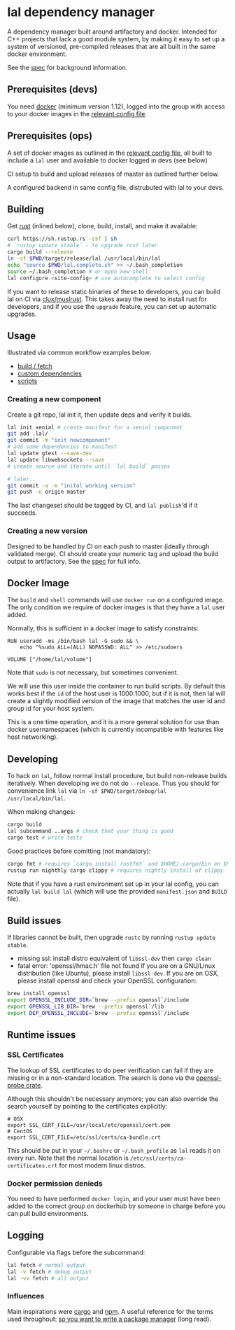 # lal dependency manager

A dependency manager built around artifactory and docker. Intended for C++ projects that lack a good module system, by making it easy to set up a system of versioned, pre-compiled releases that are all built in the same docker environment.

See the [spec](./SPEC.md) for background information.

## Prerequisites (devs)
You need [docker](https://docs.docker.com/engine/installation/linux/) (minimum version 1.12), logged into the group with access to your docker images in the [relevant config file](./configs).

## Prerequisites (ops)
A set of docker images as outlined in the [relevant config file](./configs), all built to include a `lal` user and available to docker logged in devs (see below)

CI setup to build and upload releases of master as outlined further below.

A configured backend in same config file, distrubuted with lal to your devs.

## Building
Get [rust](https://www.rust-lang.org/downloads.html) (inlined below), clone, build, install, and make it available:

```sh
curl https://sh.rustup.rs -sSf | sh
# `rustup update stable` - to upgrade rust later
cargo build --release
ln -sf $PWD/target/release/lal /usr/local/bin/lal
echo "source $PWD/lal.complete.sh" >> ~/.bash_completion
source ~/.bash_completion # or open new shell
lal configure <site-config> # use autocomplete to select config
```

If you want to release static binaries of these to developers, you can build lal on CI via [clux/muslrust](https://github.com/clux/muslrust). This takes away the need to install rust for developers, and if you use the `upgrade` feature, you can set up automatic upgrades.

## Usage
Illustrated via common workflow examples below:

- [build / fetch](https://asciinema.org/a/3udzvbettco6sx44mbn238x0v)
- [custom dependencies](https://asciinema.org/a/c9v790m4euh190ladaqzfdc43)
- [scripts](https://asciinema.org/a/a3xmki0iz5j0am2vv780p41xa)

### Creating a new component

Create a git repo, lal init it, then update deps and verify it builds.

```sh
lal init xenial # create manifest for a xenial component
git add .lal/
git commit -m "init newcomponent"
# add some dependencies to manifest
lal update gtest --save-dev
lal update libwebsockets --save
# create source and iterate until `lal build` passes

# later..
git commit -a -m "inital working version"
git push -u origin master
```

The last changeset should be tagged by CI, and `lal publish`'d if it succeeds.

### Creating a new version
Designed to be handled by CI on each push to master (ideally through validated merge). CI should create your numeric tag and upload the build output to artifactory.  See the [spec](./SPEC.md) for full info.

## Docker Image
The `build` and `shell` commands will use `docker run` on a configured image. The only condition we require of docker images is that they have a `lal` user added.

Normally, this is sufficient in a docker image to satisfy constraints:

```
RUN useradd -ms /bin/bash lal -G sudo && \
    echo "%sudo ALL=(ALL) NOPASSWD: ALL" >> /etc/sudoers

VOLUME ["/home/lal/volume"]
```

Note that `sudo` is not necessary, but sometimes convenient.

We will use this user inside the container to run build scripts. By default this works best if the `id` of the host user is 1000:1000, but if it is not, then lal will create a slightly modified version of the image that matches the user id and group id for your host system.

This is a one time operation, and it is a more general solution for use than docker usernamespaces (which is currently incompatible with features like host networking).

## Developing
To hack on `lal`, follow normal install procedure, but build non-release builds iteratively.
When developing we do not do `--release`. Thus you should for convenience link `lal` via `ln -sf $PWD/target/debug/lal /usr/local/bin/lal`.

When making changes:

```sh
cargo build
lal subcommand ..args # check that your thing is good
cargo test # write tests
```

Good practices before comitting (not mandatory):

```sh
cargo fmt # requires `cargo install rustfmt` and $HOME/.cargo/bin on $PATH
rustup run nighthly cargo clippy # requires nightly install of clippy
```

Note that if you have a rust environment set up in your lal config, you can actually `lal build lal` (which will use the provided `manifest.json` and `BUILD` file).

## Build issues
If libraries cannot be built, then upgrade `rustc` by running `rustup update stable`.

- missing ssl: install distro equivalent of `libssl-dev` then `cargo clean`
- fatal error: 'openssl/hmac.h' file not found If you are on a GNU/Linux distribution (like Ubuntu), please install `libssl-dev`. If you are on OSX, please install openssl and check your OpenSSL configuration:

```sh
brew install openssl
export OPENSSL_INCLUDE_DIR=`brew --prefix openssl`/include
export OPENSSL_LIB_DIR=`brew --prefix openssl`/lib
export DEP_OPENSSL_INCLUDE=`brew --prefix openssl`/include
```

## Runtime issues
### SSL Certificates
The lookup of SSL certificates to do peer verification can fail if they are missing or in a non-standard location. The search is done via the [openssl-probe crate](https://github.com/alexcrichton/openssl-probe/blob/master/src/lib.rs).

Although this shouldn't be necessary anymore; you can also override the search yourself by pointing to the certificates explicitly:

```
# OSX
export SSL_CERT_FILE=/usr/local/etc/openssl/cert.pem
# CentOS
export SSL_CERT_FILE=/etc/ssl/certs/ca-bundle.crt
```


This should be put in your `~/.bashrc` or `~/.bash_profile` as `lal` reads it on every run. Note that the normal location is `/etc/ssl/certs/ca-certificates.crt` for most modern linux distros.

### Docker permission denieds
You need to have performed `docker login`, and your user must have been added to the correct group on dockerhub by someone in charge before you can pull build environments.

## Logging
Configurable via flags before the subcommand:

```sh
lal fetch # normal output
lal -v fetch # debug output
lal -vv fetch # all output
```

### Influences
Main inspirations were [cargo](https://github.com/rust-lang/cargo) and [npm](https://github.com/npm/npm).
A useful reference for the terms used throughout: [so you want to write a package manager](https://medium.com/@sdboyer/so-you-want-to-write-a-package-manager-4ae9c17d9527#.rlvjqxc4r) (long read).
